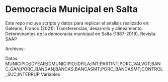 # Democracia Municipal en Salta

Este repo incluye scripts y datos para replicar el analisis realizado en:
Galeano, Franco (2021): Transferencias, desarrollo y alineamiento. Determinantes de la democracia
municipal en Salta (1987-2019), Revista SAAP


Archivos:

Datos:
MUNICIPIO;IDYEAR;IDMUNICIPIO;IDFILA;INT;PARTINT;PORC_VALVOT;BANC_GAN;PORC_BANGAN;BANCAS;BANCASMT;PORC_BANCASMT;CONTROL_SUC;INTERRUP
    Variables
